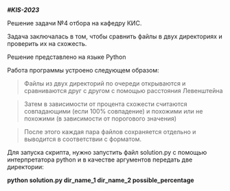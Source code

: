 ___#KIS-2023___

Решение задачи №4 отбора на кафедру КИС.

Задача заключалась в том, чтобы сравнить файлы в двух директориях и проверить их на схожесть.

Решение представлено на языке Python

Работа программы устроено следующем образом:
> Файлы из двух директорий по очереди открываются и сравниваются друг с другом с помощью расстояния Левенштейна

> Затем в зависимости от процента схожести считаются совпадающими (если 100% совпадение) и похожими или не похожими (в зависимости от порогового значения)

> После этого каждая пара файлов сохраняется отдельно и выводится в соответствии с форматом.

Для запуска скрипта, нужно запустить файл solution.py с помощью интерпретатора python и в качестве аргументов передать две директории:

__python solution.py dir_name_1 dir_name_2 possible_percentage__

